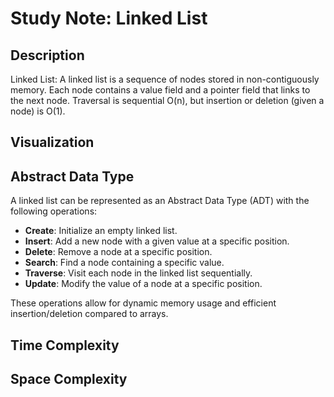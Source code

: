 # Study Note: Linked List

## Description
Linked List: A linked list is a sequence of nodes stored in non-contiguously memory. Each node contains a value field and a pointer field that links to the next node. Traversal is sequential O(n), but insertion or deletion (given a node) is O(1).

## Visualization

## Abstract Data Type

A linked list can be represented as an Abstract Data Type (ADT) with the following operations:

- **Create**: Initialize an empty linked list.
- **Insert**: Add a new node with a given value at a specific position.
- **Delete**: Remove a node at a specific position.
- **Search**: Find a node containing a specific value.
- **Traverse**: Visit each node in the linked list sequentially.
- **Update**: Modify the value of a node at a specific position.

These operations allow for dynamic memory usage and efficient insertion/deletion compared to arrays.

## Time Complexity

## Space Complexity
